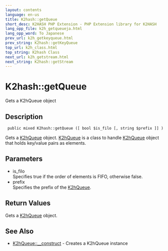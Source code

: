 ```yaml
---
layout: contents
language: en-us
title: K2hash::getQueue
short_desc: K2HASH PHP Extension - PHP Extension library for K2HASH
lang_opp_file: k2h_getqueueja.html
lang_opp_word: To Japanese
prev_url: k2h_getkeyqueue.html
prev_string: K2hash::getKeyQueue
top_url: k2h_class.html
top_string: K2hash Class
next_url: k2h_getstream.html
next_string: K2hash::getStream
---
```


# K2hash::getQueue
Gets a K2hQueue object

## Description
```
 public mixed K2hash::getQueue ([ bool $is_filo [, string $prefix ]] )
```
Gets a [K2hQueue](k2hq_class.html) object. [K2hQueue](k2hq_class.html) is a class to handle [K2hQueue](k2hq_class.html) object that holds key/value pairs as elements. 

## Parameters
- is_filo  
Specifies true if the order of elements is FIFO, otherwise false.
- prefix  
Specifies the prefix of the [K2hQueue](k2hq_class.html).

## Return Values
Gets a [K2hQueue](k2hq_class.html) object. 

## See Also
- [K2hQueue::__construct](k2hq_construct.html) - Creates a K2hQueue instance
